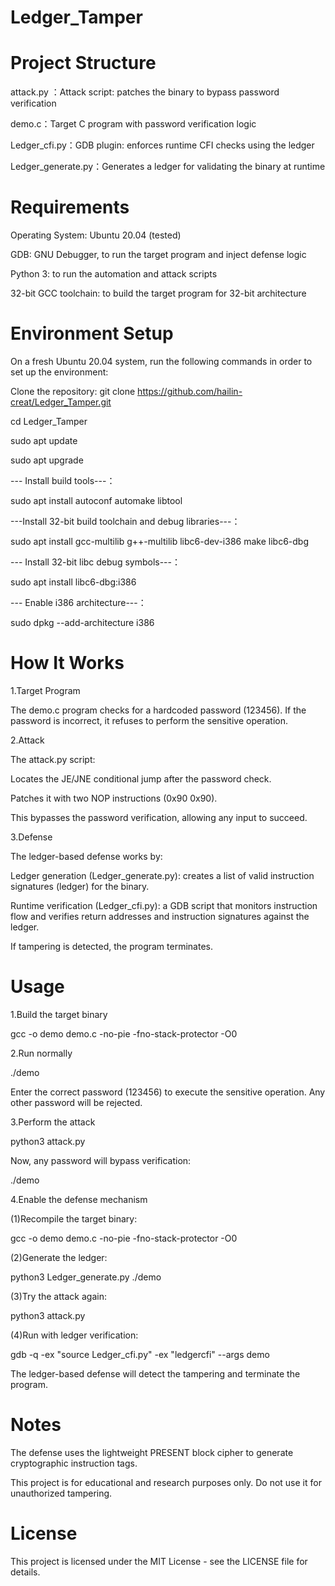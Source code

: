 # Ledger_Tamper

# Project Structure
attack.py ：Attack script: patches the binary to bypass password verification

demo.c：Target C program with password verification logic

Ledger_cfi.py：GDB plugin: enforces runtime CFI checks using the ledger

Ledger_generate.py：Generates a ledger for validating the binary at runtime

# Requirements

Operating System: Ubuntu 20.04 (tested)

GDB: GNU Debugger, to run the target program and inject defense logic

Python 3: to run the automation and attack scripts

32-bit GCC toolchain: to build the target program for 32-bit architecture

# Environment Setup
On a fresh Ubuntu 20.04 system, run the following commands in order to set up the environment:

Clone the repository: git clone https://github.com/hailin-creat/Ledger_Tamper.git

cd Ledger_Tamper

sudo apt update

sudo apt upgrade

--- Install build tools---：

sudo apt install autoconf automake libtool

---Install 32-bit build toolchain and debug libraries---：

sudo apt install gcc-multilib g++-multilib libc6-dev-i386 make libc6-dbg

--- Install 32-bit libc debug symbols---：

sudo apt install libc6-dbg:i386

--- Enable i386 architecture---：

sudo dpkg --add-architecture i386

# How It Works

1.Target Program

The demo.c program checks for a hardcoded password (123456). If the password is incorrect, it refuses to perform the sensitive operation.

2.Attack

The attack.py script:

Locates the JE/JNE conditional jump after the password check.

Patches it with two NOP instructions (0x90 0x90).

This bypasses the password verification, allowing any input to succeed.

3.Defense

The ledger-based defense works by:

Ledger generation (Ledger_generate.py): creates a list of valid instruction signatures (ledger) for the binary.

Runtime verification (Ledger_cfi.py): a GDB script that monitors instruction flow and verifies return addresses and instruction signatures against the ledger.

If tampering is detected, the program terminates.

# Usage

1.Build the target binary

gcc -o demo demo.c -no-pie -fno-stack-protector -O0

2.Run normally

./demo

Enter the correct password (123456) to execute the sensitive operation.
Any other password will be rejected.

3.Perform the attack

python3 attack.py

Now, any password will bypass verification:

./demo

4.Enable the defense mechanism

(1)Recompile the target binary:

gcc -o demo demo.c -no-pie -fno-stack-protector -O0

(2)Generate the ledger:

python3 Ledger_generate.py ./demo

(3)Try the attack again:

python3 attack.py

(4)Run with ledger verification:

gdb -q -ex "source Ledger_cfi.py" -ex "ledgercfi" --args demo

The ledger-based defense will detect the tampering and terminate the program.

# Notes
The defense uses the lightweight PRESENT block cipher to generate cryptographic instruction tags.

This project is for educational and research purposes only. Do not use it for unauthorized tampering.

# License

This project is licensed under the MIT License - see the LICENSE file for details.
